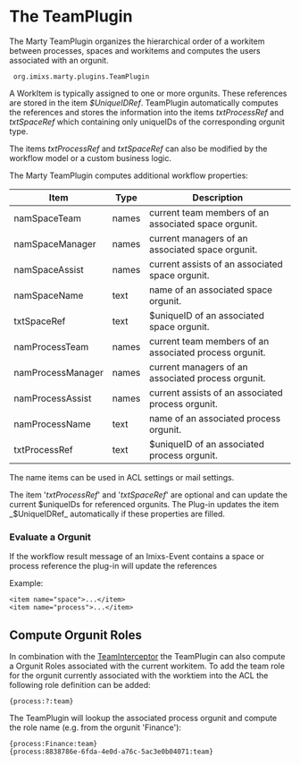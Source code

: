 # The TeamPlugin

The Marty TeamPlugin organizes the hierarchical order of a workitem between
processes, spaces and workitems and computes the users associated with an orgunit.  
 
     org.imixs.marty.plugins.TeamPlugin


A WorkItem is typically assigned to one or more orgunits. These references are stored in the item _$UniqueIDRef_. 
TeamPlugin automatically computes the references and stores the information into the items 
_txtProcessRef_ and _txtSpaceRef_ which containing only uniqueIDs of the corresponding orgunit type.

The items _txtProcessRef_ and _txtSpaceRef_ can also be modified by the workflow model or a custom business logic.
 
The Marty TeamPlugin computes additional workflow properties:

  
| Item       		| Type      | Description                               						|
|-------------------|-----------|-------------------------------------------------------------------|
|namSpaceTeam   	| names		| current team members of an associated space orgunit. 				|
|namSpaceManager	| names   	|current managers of an associated space orgunit.					|
|namSpaceAssist		| names   	|current assists of an associated space orgunit. 					|
|namSpaceName		| text		|name of  an associated space orgunit. 								| 
|txtSpaceRef		| text		|$uniqueID  of an associated space orgunit. 						| 
|namProcessTeam		| names		|current team members of an associated process orgunit. 			| 
|namProcessManager	| names		|current managers of an associated process orgunit. 				| 
|namProcessAssist	| names		|current assists of an associated process orgunit. 					| 
|namProcessName		| text		|name of  an associated process orgunit. 							| 
|txtProcessRef		| text		|$uniqueID  of an associated process orgunit.						| 
 
The name items can be used in ACL settings or mail settings.
 
The item '_txtProcessRef_' and '_txtSpaceRef_' are optional and can update the current $uniqueIDs for referenced orgunits. 
The Plug-in updates the item _$UniqueIDRef_ automatically if these properties are filled.

### Evaluate a Orgunit

If the workflow result message of an Imixs-Event contains a space or process reference the plug-in will update the references

Example:

	<item name="space">...</item>
	<item name="process">...</item>



## Compute Orgunit Roles

In combination with the [TeamInterceptor](../services/teaminterceptor.html) the TeamPlugin can also compute a Orgunit Roles associated with the current workitem. To add the team role for the orgunit currently associated with the worktiem into the ACL the following role definition can be added:


	{process:?:team}
	
The TeamPlugin will lookup the associated process orgunit and compute the role name (e.g. from the orgunit 'Finance'):

    {process:Finance:team}
    {process:8838786e-6fda-4e0d-a76c-5ac3e0b04071:team}

 